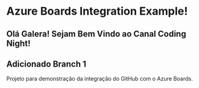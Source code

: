 # Azure Boards Integration Example!
## Olá Galera! Sejam Bem Vindo ao Canal Coding Night!
## Adicionado Branch 1

Projeto para demonstração da integração do GitHub com o Azure Boards.
